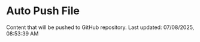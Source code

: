 # Auto Push File

Content that will be pushed to GitHub repository.
Last updated: 07/08/2025, 08:53:39 AM